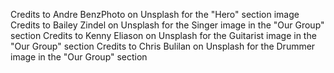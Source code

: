 Credits to Andre BenzPhoto on Unsplash for the "Hero" section image
Credits to Bailey Zindel on Unsplash for the Singer image in the "Our Group" section
Credits to Kenny Eliason on Unsplash for the Guitarist image in the "Our Group" section
Credits to Chris Bulilan on Unsplash for the Drummer image in the "Our Group" section
      